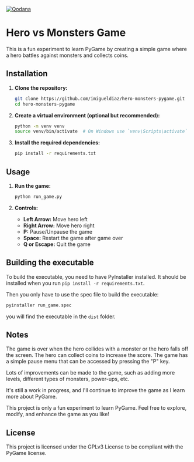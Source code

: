 [![Qodana](https://github.com/imigueldiaz/hero-monsters-pygame/actions/workflows/qodana_code_quality.yml/badge.svg)](https://github.com/imigueldiaz/hero-monsters-pygame/actions/workflows/qodana_code_quality.yml)


# Hero vs Monsters Game

This is a fun experiment to learn PyGame by creating a simple game where a hero battles against monsters and collects coins.

## Installation

1. **Clone the repository:**
    ```sh
    git clone https://github.com/imigueldiaz/hero-monsters-pygame.git
    cd hero-monsters-pygame
    ```

2. **Create a virtual environment (optional but recommended):**
    ```sh
    python -m venv venv
    source venv/bin/activate  # On Windows use `venv\Scripts\activate`
    ```

3. **Install the required dependencies:**
    ```sh
    pip install -r requirements.txt
    ```

## Usage

1. **Run the game:**
    ```sh
    python run_game.py
    ```

2. **Controls:**
    - **Left Arrow:** Move hero left
    - **Right Arrow:** Move hero right
    - **P:** Pause/Unpause the game
    - **Space:** Restart the game after game over
    - **Q or Escape:** Quit the game

## Building the executable
To build the executable, you need to have PyInstaller installed. It should be installed when you run `pip install -r requirements.txt`.

Then you only have to use the spec file to build the executable:
```sh
pyinstaller run_game.spec
```
you will find the executable in the `dist` folder.


## Notes
The game is over when the hero collides with a monster or the hero falls off the screen. The hero can collect coins to increase the score. The game has a simple pause menu that can be accessed by pressing the "P" key.

Lots of improvements can be made to the game, such as adding more levels, different types of monsters, power-ups, etc.

It's still a work in progress, and I'll continue to improve the game as I learn more about PyGame.

This project is only a fun experiment to learn PyGame. Feel free to explore, modify, and enhance the game as you like!

## License

This project is licensed under the GPLv3 License to be compliant with the PyGame license.

